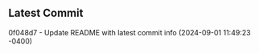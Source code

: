 
## Latest Commit
0f048d7 - Update README with latest commit info (2024-09-01 11:49:23 -0400) <Yunxi-Zhou>
